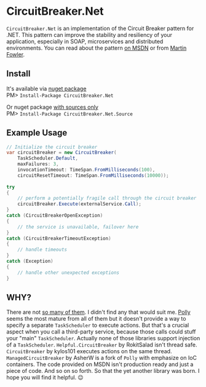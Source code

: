 # CircuitBreaker.Net
`CircuitBreaker.Net` is an implementation of the Circuit Breaker pattern for .NET.
This pattern can improve the stability and resiliency of your application, especially in SOAP, microservices and distributed environments.
You can read about the pattern [on MSDN][MSDN] or from [Martin Fowler][fowler].

## Install

It's available via [nuget package](https://www.nuget.org/packages/CircuitBreaker.Net)  
PM> `Install-Package CircuitBreaker.Net`

Or nuget package [with sources only](https://www.nuget.org/packages/CircuitBreaker.Net.Source)  
PM> `Install-Package CircuitBreaker.Net.Source`

## Example Usage

```csharp
// Initialize the circuit breaker
var circuitBreaker = new CircuitBreaker(
    TaskScheduler.Default,
    maxFailures: 3,
    invocationTimeout: TimeSpan.FromMilliseconds(100),
    circuitResetTimeout: TimeSpan.FromMilliseconds(10000));
    
try
{
    // perform a potentially fragile call through the circuit breaker
    circuitBreaker.Execute(externalService.Call);
}
catch (CircuitBreakerOpenException)
{
    // the service is unavailable, failover here
}
catch (CircuitBreakerTimeoutException)
{
    // handle timeouts
}
catch (Exception)
{
    // handle other unexpected exceptions
}

```

## WHY?

There are not [so many of them][nuget-curcuitbreaker]. I didn't find any that would suit me. [Polly][polly] seems the most mature from all of them but it doesn't provide a way to specify a separate `TaskScheduler` to execute actions. But that's a crucial aspect when you call a third-party service, because those calls could stuff your "main" `TaskScheduler`. Actually none of those libraries support injection of a `TaskScheduler`. `Helpful.CircuitBreaker` by RokitSalad isn't thread safe. `CircuitBreaker` by kylos101 executes actions on the same thread. `ManagedCircuitBreaker` by AsherW is a fork of `Polly` with emphasize on IoC containers. The code provided on MSDN isn't production ready and just a piece of code. And so on so forth. So that the yet another library was born. I hope you will find it helpful. :wink:


  [nuget-curcuitbreaker]: https://www.nuget.org/packages?q=circuit+breaker
  [polly]: https://github.com/michael-wolfenden/Polly
  [fowler]: http://martinfowler.com/bliki/CircuitBreaker.html
  [MSDN]: https://msdn.microsoft.com/en-us/library/dn589784.aspx
